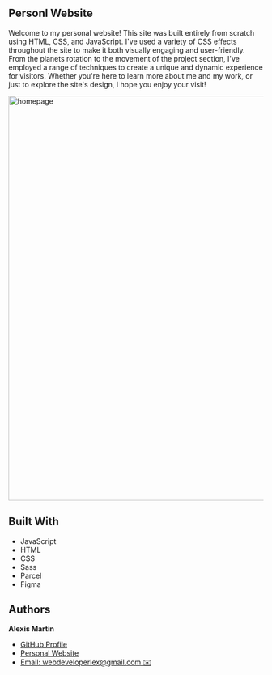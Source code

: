 ## **Personl Website**

Welcome to my personal website! This site was built entirely from scratch using HTML, CSS, and JavaScript. I've used a variety of CSS effects throughout the site to make it both visually engaging and user-friendly. From the planets rotation to the movement of the project section, I've employed a range of techniques to create a unique and dynamic experience for visitors. Whether you're here to learn more about me and my work, or just to explore the site's design, I hope you enjoy your visit!

<img src="./src/assets/images/homepage.gif" alt="homepage" width="800"/>

## Built With

- JavaScript
- HTML
- CSS
- Sass
- Parcel
- Figma


## Authors

**Alexis Martin**

- [GitHub Profile](https://github.com/webdevlex)
- [Personal Website](https://webdevlex.com/)
- [Email: webdeveloperlex@gmail.<area>com ✉️](mailto:webdeveloperlex@gmail.com?subject=Listening-Lobby 'webdeveloperlex@gmail.com')
